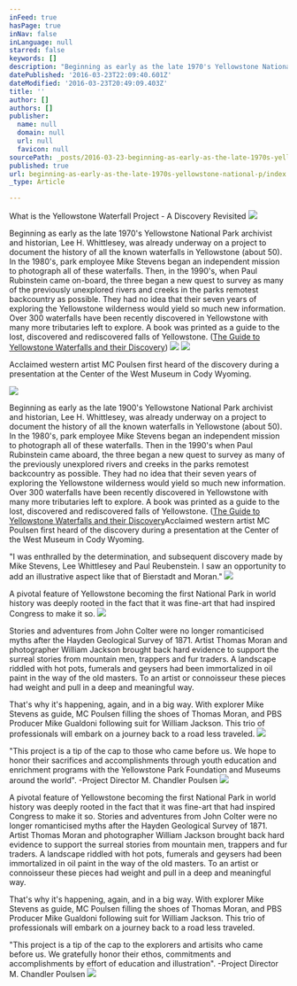 ```yaml
---
inFeed: true
hasPage: true
inNav: false
inLanguage: null
starred: false
keywords: []
description: "Beginning as early as the late 1970's Yellowstone National Park archivist and historian, Lee H. Whittlesey, was already underway on a project to document the history of all the known waterfalls in Yellowstone (about 50). In the 1980's, park employee Mike Stevens began an independent mission to photograph all of these waterfalls. Then, in the 1990's, when Paul Rubinstein came on-board, the three began a new quest to survey as many of the previously unexplored rivers and creeks in the parks remotest backcountry as possible. They had no idea that their seven years of exploring the Yellowstone wilderness would yield so much new information. Over 300 waterfalls have been recently discovered in Yellowstone with many more tributaries left to explore. A book was printed as a guide to the lost, discovered and rediscovered falls of Yellowstone. (The Guide to Yellowstone Waterfalls and their Discovery)"
datePublished: '2016-03-23T22:09:40.601Z'
dateModified: '2016-03-23T20:49:09.403Z'
title: ''
author: []
authors: []
publisher:
  name: null
  domain: null
  url: null
  favicon: null
sourcePath: _posts/2016-03-23-beginning-as-early-as-the-late-1970s-yellowstone-national-p.md
published: true
url: beginning-as-early-as-the-late-1970s-yellowstone-national-p/index.html
_type: Article

---
```

What is the Yellowstone Waterfall Project - A Discovery Revisited
![](https://the-grid-user-content.s3-us-west-2.amazonaws.com/7535c7f2-0243-4da0-afb1-47b5113c46b1.jpg)

Beginning as early as the late 1970's Yellowstone National Park archivist and historian, Lee H. Whittlesey, was already underway on a project to document the history of all the known waterfalls in Yellowstone (about 50). In the 1980's, park employee Mike Stevens began an independent mission to photograph all of these waterfalls. Then, in the 1990's, when Paul Rubinstein came on-board, the three began a new quest to survey as many of the previously unexplored rivers and creeks in the parks remotest backcountry as possible. They had no idea that their seven years of exploring the Yellowstone wilderness would yield so much new information. Over 300 waterfalls have been recently discovered in Yellowstone with many more tributaries left to explore. A book was printed as a guide to the lost, discovered and rediscovered falls of Yellowstone. ([The Guide to Yellowstone Waterfalls and their Discovery][0])
![](https://the-grid-user-content.s3-us-west-2.amazonaws.com/66dfe02a-c4a8-4033-8133-45dc02ecc482.jpg)
![](https://the-grid-user-content.s3-us-west-2.amazonaws.com/3e952fed-d8bf-4e93-a22a-8eb619cbc028.jpg)

Acclaimed western artist MC Poulsen first heard of the discovery during a presentation at the Center of the West Museum in Cody Wyoming.

![](https://the-grid-user-content.s3-us-west-2.amazonaws.com/2caf9344-11f2-40d2-88fb-d3dc1a9651e3.jpg)

Beginning as early as the late 1900's Yellowstone National Park archivist and historian, Lee H. Whittlesey, was already underway on a project to document the history of all the known waterfalls in Yellowstone (about 50). In the 1980's, park employee Mike Stevens began an independent mission to photograph all of these waterfalls. Then in the 1990's when Paul Rubinstein came aboard, the three began a new quest to survey as many of the previously unexplored rivers and creeks in the parks remotest backcountry as possible. They had no idea that their seven years of exploring the Yellowstone wilderness would yield so much new information. Over 300 waterfalls have been recently discovered in Yellowstone with many more tributaries left to explore. A book was printed as a guide to the lost, discovered and rediscovered falls of Yellowstone. ([The Guide to Yellowstone Waterfalls and their Discovery][0]Acclaimed western artist MC Poulsen first heard of the discovery during a presentation at the Center of the West Museum in Cody Wyoming.

"I was enthralled by the determination, and subsequent discovery made by Mike Stevens, Lee Whittlesey and Paul Reubenstein. I saw an opportunity to add an illustrative aspect like that of Bierstadt and Moran."
![](https://the-grid-user-content.s3-us-west-2.amazonaws.com/51f00b0c-cb23-4c0c-b812-104927b265a7.jpg)

A pivotal feature of Yellowstone becoming the first National Park in world history was deeply rooted in the fact that it was fine-art that had inspired Congress to make it so. ![](https://the-grid-user-content.s3-us-west-2.amazonaws.com/c0590c02-a66a-4344-8d01-1653320103ff.jpg)

Stories and adventures from John Colter were no longer romanticised myths after the Hayden Geological Survey of 1871\. Artist Thomas Moran and photographer William Jackson brought back hard evidence to support the surreal stories from mountain men, trappers and fur traders. A landscape riddled with hot pots, fumerals and geysers had been immortalized in oil paint in the way of the old masters. To an artist or connoisseur these pieces had weight and pull in a deep and meaningful way.

That's why it's happening, again, and in a big way.  With explorer Mike Stevens as guide, MC Poulsen filling the shoes of Thomas Moran, and PBS Producer Mike Gualdoni following suit for William Jackson. This trio of professionals will embark on a journey back to a road less traveled.
![](https://the-grid-user-content.s3-us-west-2.amazonaws.com/0cc7030b-cf95-4278-9a65-b329aa514c7f.jpg)

"This project is a tip of the cap to those who came before us. We hope to honor their sacrifices and accomplishments through youth education and enrichment programs with the Yellowstone Park Foundation and Museums around the world". -Project Director M. Chandler Poulsen
![](https://the-grid-user-content.s3-us-west-2.amazonaws.com/4df9c4b5-dc32-41bb-895d-e18e9200d140.jpg)

A pivotal feature of Yellowstone becoming the first National Park in world history was deeply rooted in the fact that it was fine-art that had inspired Congress to make it so. Stories and adventures from John Colter were no longer romanticised myths after the Hayden Geological Survey of 1871\. Artist Thomas Moran and photographer William Jackson brought back hard evidence to support the surreal stories from mountain men, trappers and fur traders. A landscape riddled with hot pots, fumerals and geysers had been immortalized in oil paint in the way of the old masters. To an artist or connoisseur these pieces had weight and pull in a deep and meaningful way.

That's why it's happening, again, and in a big way.  With explorer Mike Stevens as guide, MC Poulsen filling the shoes of Thomas Moran, and PBS Producer Mike Gualdoni following suit for William Jackson. This trio of professionals will embark on a journey back to a road less traveled.

"This project is a tip of the cap to the explorers and artisits who came before us. We gratefully honor their ethos, commitments and accomplishments by effort of education and illustration". -Project Director M. Chandler Poulsen
![](https://the-grid-user-content.s3-us-west-2.amazonaws.com/d58148af-5455-49ea-8e0a-77b52cd70e8a.jpg)

[0]: http://www.amazon.com/Guide-Yellowstone-Waterfalls-Their-Discovery/dp/156579351X